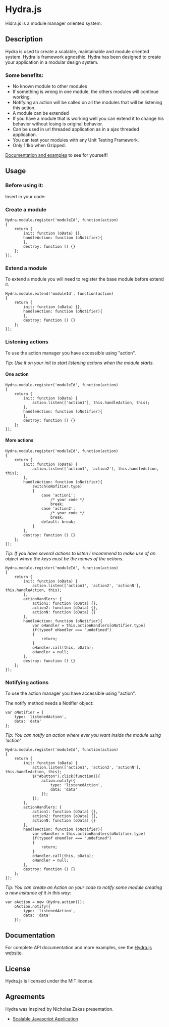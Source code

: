 # Hydra.js
Hidra.js is a module manager oriented system.

## Description

Hydra is used to create a scalable, maintainable and module oriented system.
Hydra is framework agnosthic.
Hydra has been designed to create your application in a modular design system.

### Some benefits:

* No known module to other modules
 * If something is wrong in one module, the others modules will continue working.
* Notifying an action will be called on all the modules that will be listening this action.
* A module can be extended
 * If you have a module that is working well you can extend it to change his behavior without losing is original behavior.
* Can be used in url threaded application as in a ajax threaded application.
* You can test your modules with any Unit Testing Framework.
* Only 1.1kb when Gzipped.

[Documentation and examples](https://github.com/tcorral/Hydra.js/examples.html) to see for yourself!

## Usage

### Before using it:
Insert in your code:
	<script type="text/javascript" src="/path/to/your/js/libs/Hydra.js"></script>
	
### Create a module
	Hydra.module.register('moduleId', function(action)
	{
		return {
			init: function (oData) {},
			handleAction: function (oNotifier){
			},
			destroy: function () {}
		};
	});

### Extend a module
To extend a module you will need to register the base module before extend it.

	Hydra.module.extend('moduleId', function(action)
	{
		return {
			init: function (oData) {},
			handleAction: function (oNotifier){
			},
			destroy: function () {}
		};
	});

### Listening actions
To use the action manager you have accessible using "action".

*Tip: Use it on your init to start listening actions when the module starts.*

#### One action
	Hydra.module.register('moduleId', function(action)
	{
		return {
			init: function (oData) {
				action.listen(['action1'], this.handleAction, this);
			},
			handleAction: function (oNotifier){
			},
			destroy: function () {}
		};
	});

#### More actions
	Hydra.module.register('moduleId', function(action)
	{
		return {
			init: function (oData) {
				action.listen(['action1', 'action2'], this.handleAction, this);
			},
			handleAction: function (oNotifier){
				switch(oNofitier.type)
				{
					case 'action1':
						/* your code */
						break;
					case 'action2':
						/* your code */
						break;
					default: break;
				}
			},
			destroy: function () {}
		};
	});
	
*Tip: If you have several actions to listen I recommend to make use of an object where the keys must be the names of the actions.*

	Hydra.module.register('moduleId', function(action)
	{
		return {
			init: function (oData) {
				action.listen(['action1', 'action2', 'actionN'], this.handleAction, this);
			},
			actionHandlers: {
				action1: function (oData) {},
				action2: function (oData) {},
				actionN: function (oData) {}
			},
			handleAction: function (oNotifier){
				var oHandler = this.actionHandlers[oNotifier.type]
				if(typeof oHandler === "undefined")
				{
					return;
				}
				oHandler.call(this, oData);
				oHandler = null;
			},
			destroy: function () {}
		};
	});

### Notifying actions
To use the action manager you have accessible using "action".

The notify method needs a Notifier object:

	var oNotifier = {
		type: 'listenedAction',
		data: 'data'
	};

*Tip: You can notify an action where ever you want inside the module using 'action'*

	Hydra.module.register('moduleId', function(action)
	{
		return {
			init: function (oData) {
				action.listen(['action1', 'action2', 'actionN'], this.handleAction, this);
				$("#button").click(function(){
					action.notify({
						type: 'listenedAction',
						data: 'data'
					});
				});
			},
			actionHandlers: {
				action1: function (oData) {},
				action2: function (oData) {},
				actionN: function (oData) {}
			},
			handleAction: function (oNotifier){
				var oHandler = this.actionHandlers[oNotifier.type]
				if(typeof oHandler === "undefined")
				{
					return;
				}
				oHandler.call(this, oData);
				oHandler = null;
			},
			destroy: function () {}
		};
	});
*Tip: You can create an Action on your code to notify some module creating a new instance of it in this way:*

	var oAction = new (Hydra.action());
		oAction.notify({
			type: 'listenedAction',
			data: 'data'
		});

## Documentation

For complete API documentation and more examples, see the [Hydra.js website](https://github.com/tcorral/Hydra.js/examples.html).

## License

Hydra.js is licensed under the MIT license.

## Agreements

Hydra was inspired by Nicholas Zakas presentation.

* [Scalable Javascript Application](http://www.slideshare.net/nzakas/scalable-javascript-application-architecture)